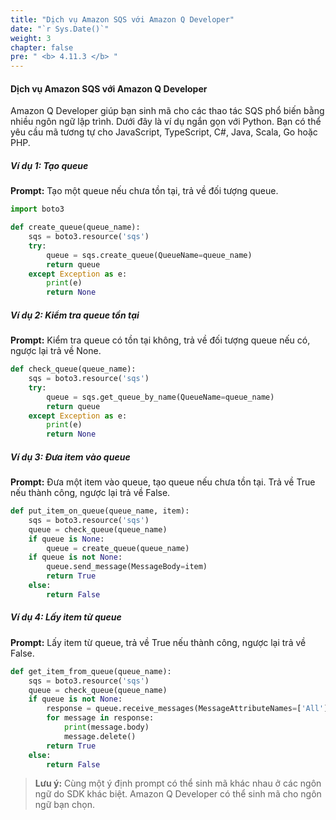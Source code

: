 ```yaml
---
title: "Dịch vụ Amazon SQS với Amazon Q Developer"
date: "`r Sys.Date()`"
weight: 3
chapter: false
pre: " <b> 4.11.3 </b> "
---
```


#### Dịch vụ Amazon SQS với Amazon Q Developer

Amazon Q Developer giúp bạn sinh mã cho các thao tác SQS phổ biến bằng nhiều ngôn ngữ lập trình. Dưới đây là ví dụ ngắn gọn với Python. Bạn có thể yêu cầu mã tương tự cho JavaScript, TypeScript, C#, Java, Scala, Go hoặc PHP.

##### Ví dụ 1: Tạo queue
**Prompt:**
Tạo một queue nếu chưa tồn tại, trả về đối tượng queue.

```python
import boto3

def create_queue(queue_name):
    sqs = boto3.resource('sqs')
    try:
        queue = sqs.create_queue(QueueName=queue_name)
        return queue
    except Exception as e:
        print(e)
        return None
```

##### Ví dụ 2: Kiểm tra queue tồn tại
**Prompt:**
Kiểm tra queue có tồn tại không, trả về đối tượng queue nếu có, ngược lại trả về None.

```python
def check_queue(queue_name):
    sqs = boto3.resource('sqs')
    try:
        queue = sqs.get_queue_by_name(QueueName=queue_name)
        return queue
    except Exception as e:
        print(e)
        return None
```

##### Ví dụ 3: Đưa item vào queue
**Prompt:**
Đưa một item vào queue, tạo queue nếu chưa tồn tại. Trả về True nếu thành công, ngược lại trả về False.

```python
def put_item_on_queue(queue_name, item):
    sqs = boto3.resource('sqs')
    queue = check_queue(queue_name)
    if queue is None:
        queue = create_queue(queue_name)
    if queue is not None:
        queue.send_message(MessageBody=item)
        return True
    else:
        return False
```

##### Ví dụ 4: Lấy item từ queue
**Prompt:**
Lấy item từ queue, trả về True nếu thành công, ngược lại trả về False.

```python
def get_item_from_queue(queue_name):
    sqs = boto3.resource('sqs')
    queue = check_queue(queue_name)
    if queue is not None:
        response = queue.receive_messages(MessageAttributeNames=['All'])
        for message in response:
            print(message.body)
            message.delete()
        return True
    else:
        return False
```

> **Lưu ý:** Cùng một ý định prompt có thể sinh mã khác nhau ở các ngôn ngữ do SDK khác biệt. Amazon Q Developer có thể sinh mã cho ngôn ngữ bạn chọn.